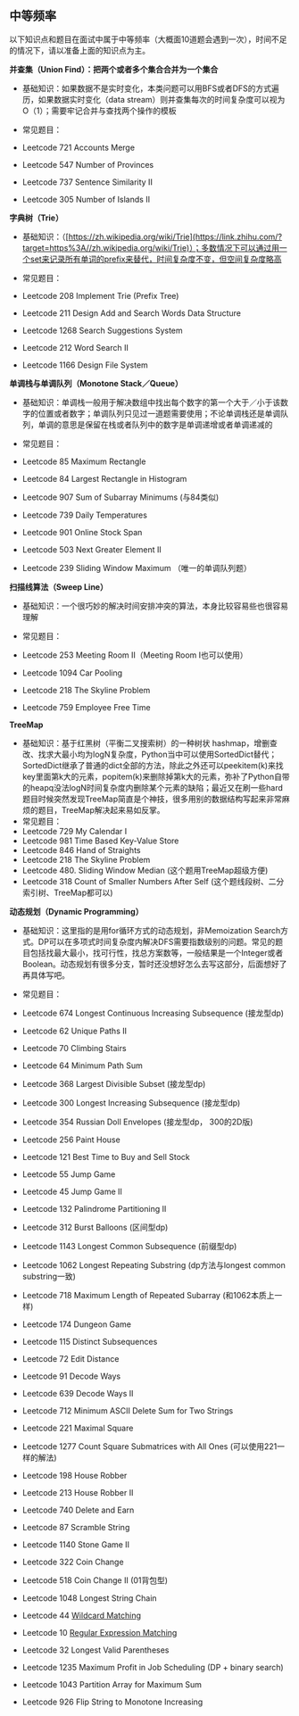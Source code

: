 
## 中等频率
以下知识点和题目在面试中属于中等频率（大概面10道题会遇到一次），时间不足的情况下，请以准备上面的知识点为主。

**并查集（Union Find）：把两个或者多个集合合并为一个集合**

-   基础知识：如果数据不是实时变化，本类问题可以用BFS或者DFS的方式遍历，如果数据实时变化（data stream）则并查集每次的时间复杂度可以视为O（1）；需要牢记合并与查找两个操作的模板
-   常见题目：

-   Leetcode 721 Accounts Merge
-   Leetcode 547 Number of Provinces
-   Leetcode 737 Sentence Similarity II
-   Leetcode 305 Number of Islands II

**字典树（Trie）**

-   基础知识：（[https://zh.wikipedia.org/wiki/Trie](https://link.zhihu.com/?target=https%3A//zh.wikipedia.org/wiki/Trie)）；多数情况下可以通过用一个set来记录所有单词的prefix来替代，时间复杂度不变，但空间复杂度略高
-   常见题目：

-   Leetcode 208 Implement Trie (Prefix Tree)
-   Leetcode 211 Design Add and Search Words Data Structure
-   Leetcode 1268 Search Suggestions System
-   Leetcode 212 Word Search II
-   Leetcode 1166 Design File System

**单调栈与单调队列（Monotone Stack／Queue）**

-   基础知识：单调栈一般用于解决数组中找出每个数字的第一个大于／小于该数字的位置或者数字；单调队列只见过一道题需要使用；不论单调栈还是单调队列，单调的意思是保留在栈或者队列中的数字是单调递增或者单调递减的
-   常见题目：

-   Leetcode 85 Maximum Rectangle
-   Leetcode 84 Largest Rectangle in Histogram
-   Leetcode 907 Sum of Subarray Minimums (与84类似)
-   Leetcode 739 Daily Temperatures
-   Leetcode 901 Online Stock Span
-   Leetcode 503 Next Greater Element II
-   Leetcode 239 Sliding Window Maximum （唯一的单调队列题）

**扫描线算法（Sweep Line）**

-   基础知识：一个很巧妙的解决时间安排冲突的算法，本身比较容易些也很容易理解
-   常见题目：

-   Leetcode 253 Meeting Room II（Meeting Room I也可以使用）
-   Leetcode 1094 Car Pooling
-   Leetcode 218 The Skyline Problem
-   Leetcode 759 Employee Free Time

**TreeMap**

-   基础知识：基于红黑树（平衡二叉搜索树）的一种树状 hashmap，增删查改、找求大最小均为logN复杂度，Python当中可以使用SortedDict替代；SortedDict继承了普通的dict全部的方法，除此之外还可以peekitem(k)来找key里面第k大的元素，popitem(k)来删除掉第k大的元素，弥补了Python自带的heapq没法logN时间复杂度内删除某个元素的缺陷；最近又在刷一些hard题目时候突然发现TreeMap简直是个神技，很多用别的数据结构写起来非常麻烦的题目，TreeMap解决起来易如反掌。
-   常见题目：
-   Leetcode 729 My Calendar I
-   Leetcode 981 Time Based Key-Value Store
-   Leetcode 846 Hand of Straights
-   Leetcode 218 The Skyline Problem
-   Leetcode 480. Sliding Window Median (这个题用TreeMap超级方便)
-   Leetcode 318 Count of Smaller Numbers After Self (这个题线段树、二分索引树、TreeMap都可以)

**动态规划（Dynamic Programming）**

-   基础知识：这里指的是用for循环方式的动态规划，非Memoization Search方式。DP可以在多项式时间复杂度内解决DFS需要指数级别的问题。常见的题目包括找最大最小，找可行性，找总方案数等，一般结果是一个Integer或者Boolean。动态规划有很多分支，暂时还没想好怎么去写这部分，后面想好了再具体写吧。
-   常见题目：

-   Leetcode 674 Longest Continuous Increasing Subsequence (接龙型dp)
-   Leetcode 62 Unique Paths II
-   Leetcode 70 Climbing Stairs
-   Leetcode 64 Minimum Path Sum
-   Leetcode 368 Largest Divisible Subset (接龙型dp)
-   Leetcode 300 Longest Increasing Subsequence (接龙型dp)
-   Leetcode 354 Russian Doll Envelopes (接龙型dp， 300的2D版)
-   Leetcode 256 Paint House
-   Leetcode 121 Best Time to Buy and Sell Stock
-   Leetcode 55 Jump Game
-   Leetcode 45 Jump Game II
-   Leetcode 132 Palindrome Partitioning II
-   Leetcode 312 Burst Balloons (区间型dp)
-   Leetcode 1143 Longest Common Subsequence (前缀型dp)
-   Leetcode 1062 Longest Repeating Substring (dp方法与longest common substring一致)
-   Leetcode 718 Maximum Length of Repeated Subarray (和1062本质上一样)
-   Leetcode 174 Dungeon Game
-   Leetcode 115 Distinct Subsequences
-   Leetcode 72 Edit Distance
-   Leetcode 91 Decode Ways
-   Leetcode 639 Decode Ways II
-   Leetcode 712 Minimum ASCII Delete Sum for Two Strings
-   Leetcode 221 Maximal Square
-   Leetcode 1277 Count Square Submatrices with All Ones (可以使用221一样的解法)
-   Leetcode 198 House Robber
-   Leetcode 213 House Robber II
-   Leetcode 740 Delete and Earn
-   Leetcode 87 Scramble String
-   Leetcode 1140 Stone Game II
-   Leetcode 322 Coin Change
-   Leetcode 518 Coin Change II (01背包型)
-   Leetcode 1048 Longest String Chain
-   Leetcode 44 [Wildcard Matching](https://link.zhihu.com/?target=https%3A//leetcode.com/problems/wildcard-matching)
-   Leetcode 10 [Regular Expression Matching](https://link.zhihu.com/?target=https%3A//leetcode.com/problems/regular-expression-matching)
-   Leetcode 32 Longest Valid Parentheses
-   Leetcode 1235 Maximum Profit in Job Scheduling (DP + binary search)
-   Leetcode 1043 Partition Array for Maximum Sum
-   Leetcode 926 Flip String to Monotone Increasing